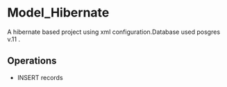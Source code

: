 # Model_Hibernate

A hibernate based project using xml configuration.Database used posgres v.11 .

## Operations
 - INSERT records
